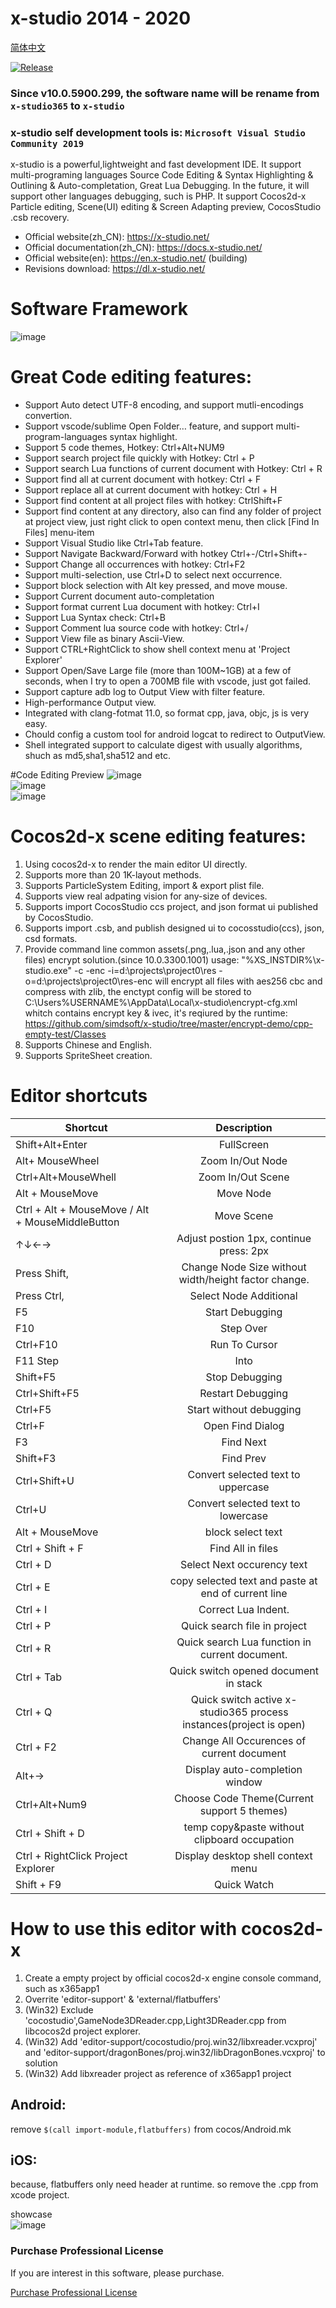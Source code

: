 # x-studio 2014 - 2020

[简体中文](https://github.com/simdsoft/x-studio/blob/master/README_CN.md)

[![Release](https://img.shields.io/badge/x﹣studio%20Pro%2010.0.9000.12-released-blue.svg)](https://github.com/simdsoft/x-studio)

### Since v10.0.5900.299, the software name will be rename from ```x-studio365``` to ```x-studio```

### x-studio self development tools is: ```Microsoft Visual Studio Community 2019```

x-studio is a powerful,lightweight and fast development IDE. It support multi-programing languages Source Code Editing & Syntax Highlighting & Outlining & Auto-completation, Great Lua Debugging. In the future, it will support other languages debugging, such is PHP. It support Cocos2d-x Particle editing, Scene(UI) editing & Screen Adapting preview, CocosStudio .csb recovery.  
+ Official website(zh_CN): https://x-studio.net/  
+ Official documentation(zh_CN): https://docs.x-studio.net/  
+ Official website(en): https://en.x-studio.net/  (building)
+ Revisions download: https://dl.x-studio.net/  

# Software Framework
![image](https://github.com/simdsoft/x-studio/blob/master/showcase5.png)  
 
# Great Code editing features:
* Support Auto detect UTF-8 encoding, and support mutli-encodings convertion.
* Support vscode/sublime Open Folder… feature, and support multi-program-languages syntax highlight.
* Support 5 code themes, Hotkey: Ctrl+Alt+NUM9
* Support search project file quickly with Hotkey: Ctrl + P
* Support search Lua functions of current document with Hotkey: Ctrl + R
* Support find all at current document with hotkey: Ctrl + F
* Support replace all at current document with hotkey: Ctrl + H
* Support find content at all project files with hotkey: CtrlShift+F
* Support find content at any directory, also can find any folder of project at project view, just right click to open context menu, then click [Find In Files] menu-item
* Support Visual Studio like Ctrl+Tab feature.
* Support Navigate Backward/Forward with hotkey Ctrl+-/Ctrl+Shift+-
* Support Change all occurrences with hotkey: Ctrl+F2
* Support multi-selection, use Ctrl+D to select next occurrence.
* Support block selection with Alt key pressed, and move mouse.
* Support Current document auto-completation
* Support format current Lua document with hotkey: Ctrl+I
* Support Lua Syntax check: Ctrl+B
* Support Comment lua source code with hotkey: Ctrl+/
* Support View file as binary Ascii-View.
* Support CTRL+RightClick to show shell context menu at 'Project Explorer'
* Support Open/Save Large file (more than 100M~1GB) at a few of seconds, when I try to open a 700MB file with vscode, just got failed.
* Support capture adb log to Output View with filter feature.
* High-performance Output view.
* Integrated with clang-fotmat 11.0, so format cpp, java, objc, js is very easy.
* Chould config a custom tool for android logcat to redirect to OutputView.
* Shell integrated support to calculate digest with usually algorithms, shuch as md5,sha1,sha512 and etc.

#Code Editing Preview
![image](https://github.com/simdsoft/x-studio/blob/master/showcase2.png)  
![image](https://github.com/simdsoft/x-studio/blob/master/showcase3.png)  
![image](https://github.com/simdsoft/x-studio/blob/master/showcase4.png)  

# Cocos2d-x scene editing features:
1. Using cocos2d-x to render the main editor UI directly.
2. Supports more than 20 1K-layout methods.
3. Supports ParticleSystem Editing, import & export plist file.
4. Supports view real adpating vision for any-size of devices.
5. Supports import CocosStudio ccs project, and json format ui published by CocosStudio.
6. Supports import .csb, and publish designed ui to cocosstudio(ccs), json, csd formats.
7. Provide command line common assets(.png,.lua,.json and any other files) encrypt solution.(since 10.0.3300.1001)
   usage: "%XS_INSTDIR%\x-studio.exe" -c -enc -i=d:\projects\project0\res -o=d:\projects\project0\res-enc
    will encrypt all files with aes256 cbc and compress with zlib, the enctypt config will be stored to C:\Users\%USERNAME%\AppData\Local\x-studio\encrypt-cfg.xml whitch contains encrypt key & ivec, it's reqiured by the runtime: https://github.com/simdsoft/x-studio/tree/master/encrypt-demo/cpp-empty-test/Classes
8. Supports Chinese and English.
9. Supports SpriteSheet creation.


# Editor shortcuts
|Shortcut         | Description     |
| ------------- |:----------------:|
|Shift+Alt+Enter	|FullScreen|
|Alt+ MouseWheel	|Zoom In/Out Node|
|Ctrl+Alt+MouseWhell	|Zoom In/Out Scene|
|Alt + MouseMove	|Move Node|
|Ctrl + Alt + MouseMove / Alt + MouseMiddleButton	|Move Scene|
|↑↓←→	|Adjust postion 1px, continue press: 2px|
|Press Shift, |Change Node Size without width/height factor change.|
|Press Ctrl, |Select Node Additional|
|F5 |Start Debugging|
|F10	|Step Over|
|Ctrl+F10	|Run To Cursor|
|F11	Step |Into|
|Shift+F5	|Stop Debugging|
|Ctrl+Shift+F5 |Restart Debugging|
|Ctrl+F5	|Start without debugging|
|Ctrl+F	|Open Find Dialog|
|F3 |Find Next|
|Shift+F3	|Find Prev|
|Ctrl+Shift+U	|Convert selected text to uppercase |
|Ctrl+U	|Convert selected text to lowercase|
|Alt + MouseMove| block select text|
|Ctrl + Shift + F	|Find All in files|
|Ctrl + D	|Select Next occurency text|
|Ctrl + E	|copy selected text and paste at end of current line|
|Ctrl + I	|Correct Lua Indent.|
|Ctrl + P	|Quick search file in project|
|Ctrl + R	|Quick search Lua function in current document.|
|Ctrl + Tab	|Quick switch opened document in stack|
|Ctrl + Q |Quick switch active x-studio365 process instances(project is open)|
|Ctrl + F2	|Change All Occurences of current document|
|Alt+→	|Display auto-completion window|
|Ctrl+Alt+Num9	|Choose Code Theme(Current support 5 themes)|
|Ctrl + Shift + D|temp copy&paste without clipboard occupation|
|Ctrl + RightClick Project Explorer| Display desktop shell context menu|
|Shift + F9|Quick Watch|

# How to use this editor with cocos2d-x
1. Create a empty project by official cocos2d-x engine console command, such as x365app1
2. Overrite 'editor-support' & 'external/flatbuffers'
3. (Win32) Exclude 'cocostudio',GameNode3DReader.cpp,Light3DReader.cpp from libcocos2d project explorer.  
4. (Win32) Add 'editor-support/cocostudio/proj.win32/libxreader.vcxproj' and 'editor-support/dragonBones/proj.win32/libDragonBones.vcxproj' to solution  
5. (Win32) Add libxreader project as reference of x365app1 project

## Android: 
remove ```$(call import-module,flatbuffers)``` from cocos/Android.mk
## iOS: 
because, flatbuffers only need header at runtime. so remove the .cpp from xcode project.

showcase  
![image](https://github.com/simdsoft/x-studio/blob/master/showcase.png)  
### Purchase Professional License
 
 If you are interest in this software, please purchase.
 
 <a href='http://x-studio.net/buy.php?buy_type=1001&lang=437'>Purchase Professional License</a>
